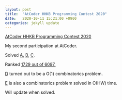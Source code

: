 ```yaml
---
layout: post
title:  "AtCoder HHKB Programming Contest 2020"
date:   2020-10-11 15:21:00 +0900
categories: jekyll update
---
```


[AtCoder HHKB Programming Contest 2020](https://atcoder.jp/contests/hhkb2020)

My second participation at AtCoder.

Solved [A](https://atcoder.jp/contests/hhkb2020/submissions/17289806), 
[B](https://atcoder.jp/contests/hhkb2020/submissions/17295842), 
[C](https://atcoder.jp/contests/hhkb2020/submissions/17298602).

Ranked [1729 out of 6097.](https://atcoder.jp/users/martin0327/history/share/hhkb2020)

[D](https://atcoder.jp/contests/hhkb2020/tasks/hhkb2020_d) turned out to be a O(1) combinatorics problem.

[E](https://atcoder.jp/contests/hhkb2020/tasks/hhkb2020_e) is also a combinatorics problem solved in O(HW) time.

Will update when solved.

<!-- to render in localhost:
bundle exec jekyll serve -->